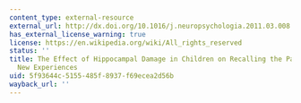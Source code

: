 ```yaml
---
content_type: external-resource
external_url: http://dx.doi.org/10.1016/j.neuropsychologia.2011.03.008
has_external_license_warning: true
license: https://en.wikipedia.org/wiki/All_rights_reserved
status: ''
title: The Effect of Hippocampal Damage in Children on Recalling the Past and Imagining
  New Experiences
uid: 5f93644c-5155-485f-8937-f69ecea2d56b
wayback_url: ''
---
```

